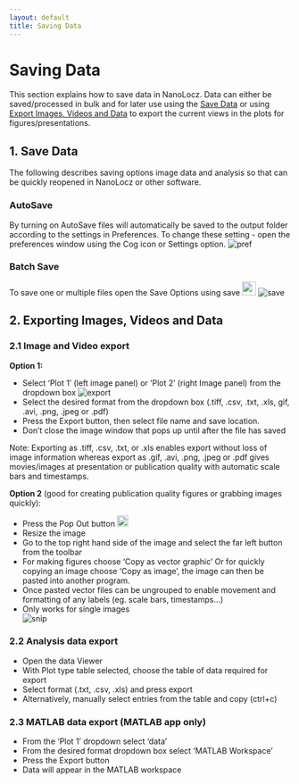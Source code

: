 ```yaml
---
layout: default
title: Saving Data
---
```


# Saving Data
This section explains how to save data in NanoLocz. Data can either be saved/processed in bulk and for later use using the [Save Data](#1-save-data) or using [Export Images, Videos and Data](#2-exporting-images-videos-and-data) to export the current views in the plots for figures/presentations.

## 1. Save Data
The following describes saving options image data and analysis so that can be quickly reopened in NanoLocz or other software.
### AutoSave
By turning on AutoSave files will automatically be saved to the output folder according to the settings in Preferences. To change these setting - open the preferences window using the Cog icon or Settings option. 
![pref](https://github.com/George-R-Heath/NanoLocz/assets/90329395/ee3f646d-4075-405f-afeb-ada44420036f)

### Batch Save 
To save one or multiple files open the Save Options using save <img src="https://github.com/George-R-Heath/NanoLocz/assets/90329395/6e6c149b-85c8-46d2-9d31-4152f5415854" width="25"> 
![save](https://github.com/George-R-Heath/NanoLocz/assets/90329395/c2e197c7-def9-4347-ba4b-89874aa0edaa)

## 2. Exporting Images, Videos and Data
### 2.1 Image and Video export
**Option 1:**
* Select ‘Plot 1’ (left image panel) or ‘Plot 2’ (right Image panel) from the dropdown box
![export](https://github.com/George-R-Heath/NanoLocz/assets/90329395/b5143548-f448-4614-9816-6bf05a907b9a)
* Select the desired format from the dropdown box (.tiff, .csv, .txt, .xls, gif, .avi, .png, .jpeg or .pdf)
* Press the Export button, then select file name and save location.
* Don’t close the image window that pops up until after the file has saved

Note: Exporting as .tiff, .csv, .txt, or .xls enables export without loss of image information whereas export as .gif, .avi, .png, .jpeg or .pdf gives movies/images at presentation or publication quality with automatic scale bars and timestamps. 

**Option 2** (good for creating publication quality figures or grabbing images quickly):
* Press the Pop Out button <img src="https://github.com/George-R-Heath/NanoLocz/assets/90329395/c1e4a884-38cd-49f9-b71a-1d7925d73cc3" width="20">
* Resize the image 
* Go to the top right hand side of the image and select the far left button from the toolbar
* For making figures choose ‘Copy as vector graphic’ Or for quickly copying an image choose ‘Copy as image’, the image can then be pasted into another program.
* Once pasted vector files can be ungrouped to enable movement and formatting of any labels (eg. scale bars, timestamps…) 
* Only works for single images\
   ![snip](https://github.com/George-R-Heath/NanoLocz/assets/90329395/bf909586-d6b3-4c50-82ae-9ce813b126c6)

### 2.2 Analysis data export
* Open the data Viewer 
* With Plot type table selected, choose the table of data required for export 
* Select format (.txt, .csv, .xls) and press export
* Alternatively, manually select entries from the table and copy (ctrl+c)

### 2.3 MATLAB data export (MATLAB app only)
* From the ‘Plot 1’ dropdown select ‘data’ 
* From the desired format dropdown box select ‘MATLAB Workspace’
* Press the Export button
* Data will appear in the MATLAB workspace
